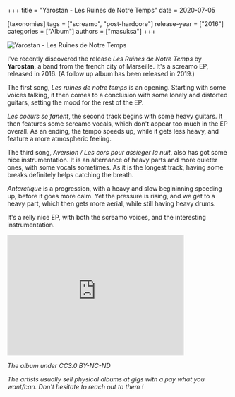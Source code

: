 +++
title = "Yarostan - Les Ruines de Notre Temps"
date = 2020-07-05

[taxonomies]
tags = ["screamo", "post-hardcore"]
release-year = ["2016"]
categories = ["Album"]
authors = ["masuksa"]
+++

![Yarostan - Les Ruines de Notre Temps](https://coverartarchive.org/release-group/2a5e59f8-6f9a-419b-8f72-dad3bf7f6b93/front-250.jpg)
<div class="image-description"></div>

I've recently discovered the release *Les Ruines de Notre Temps* by **Yarostan**, a band from the french city of Marseille.
It's a screamo EP, released in 2016.
(A follow up album has been released in 2019.)

The first song, *Les ruines de notre temps* is an opening.
Starting with some voices talking, it then comes to a conclusion with some lonely and distorted guitars, setting the mood for the rest of the EP.

*Les coeurs se fanent*, the second track begins with some heavy guitars.
It then features some screamo vocals, which don't appear too much in the EP overall.
As an ending, the tempo speeds up, while it gets less heavy, and feature a more atmospheric feeling.

The third song, *Aversion / Les cors pour assiéger la nuit*, also has got some nice instrumentation.
It is an alternance of heavy parts and more quieter ones, with some vocals sometimes.
As it is the longest track, having some breaks definitely helps catching the breath.

*Antarctique* is a progression, with a heavy and slow begininning speeding up, before it goes more calm.
Yet the pressure is rising, and we get to a heavy part, which then gets more aerial, while still having heavy drums.

It's a relly nice EP, with both the screamo voices, and the interesting instrumentation.

<iframe style="border: 0; width: 400px; height: 274px;" src="https://bandcamp.com/EmbeddedPlayer/album=1439474859/size=large/bgcol=333333/linkcol=0f91ff/artwork=small/transparent=true/" seamless><a href="http://yarostan.bandcamp.com/album/les-ruines-de-notre-temps">Les ruines de notre temps by Yarostan</a></iframe>

*The album under CC3.0 BY-NC-ND*

*The artists usually sell physical albums at gigs with a pay what you want/can.
Don't hesitate to reach out to them !*

